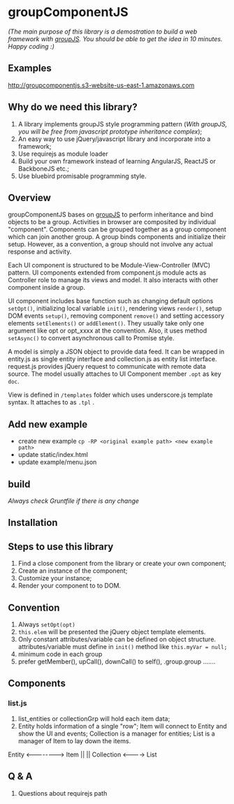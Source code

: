 # groupComponentJS

*(The main purpose of this library is a demostration to build a web framework with [groupJS](https://github.com/mainnote/groupJS). You should be able to get the idea in 10 minutes. Happy coding :)*

## Examples
<http://groupcomponentjs.s3-website-us-east-1.amazonaws.com>


## Why do we need this library?
1. A library implements groupJS style programming pattern (*With groupJS, you will be free from javascript prototype inheritance complex*);
2. An easy way to use jQuery/javascript library and incorporate into a framework;
3. Use requirejs as module loader
4. Build your own framework instead of learning AngularJS, ReactJS or BackboneJS etc.;
5. Use bluebird promisable programming style.

## Overview
groupComponentJS bases on [groupJS](https://github.com/mainnote/groupJS) to perform inheritance and bind objects to be a group. Activities in browser are composited by individual "component". Components can be grouped together as a group component which can join another group. A group binds components and initialize their setup. However, as a convention, a group should not involve any actual response and activity.

Each UI component is structured to be Module-View-Controller (MVC) pattern. UI components extended from component.js module acts as Controller role to manage its views and model. It also interacts with other component inside a group.

UI component includes base function such as changing default options `setOpt()`, initializing local variable `init()`, rendering views `render()`, setup DOM events `setup()`, removing component `remove()` and setting accessory elements `setElements()` or `addElement()`. They usually take only one argument like opt or opt_xxxx at the convention. Also, it uses method `setAsync()` to convert asynchronous call to Promise style.

A model is simply a JSON object to provide data feed. It can be wrapped in entity.js as single entity interface and collection.js as entity list interface. request.js provides jQuery request to communicate with remote data source. The model usually attaches to UI Component member `.opt` as key `doc`.

View is defined in `/templates` folder which uses underscore.js template syntax. It attaches to as `.tpl` .

## Add new example

* create new example `cp -RP <original example path> <new example path>`
* update static/index.html
* update example/menu.json

## build
*Always check Gruntfile if there is any change*


## Installation

## Steps to use this library
1. Find a close component from the library or create your own component;
2. Create an instance of the component;
3. Customize your instance;
4. Render your component to to DOM.

## Convention
1. Always `setOpt(opt)`
2. `this.elem` will be presented the jQuery object template elements.
3. Only constant attributes/variable can be defined on object structure. attributes/variable must define in `init()` method like `this.myVar = null;`
4. minimum code in each group
5. prefer getMember(), upCall(), downCall() to self(), .group.group .......

## Components

### list.js
1. list_entities or collectionGrp will hold each item data;
2. Entity holds information of a single "row"; Item will connect to Entity and show the UI and events; Collection is a manager for entities; List is a manager of Item to lay down the items.

Entity <--------> Item
  ||               ||
Collection <----> List




## Q & A
1. Questions about requirejs path
